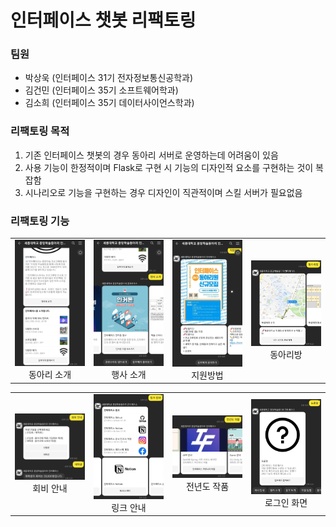 # 인터페이스 챗봇 리팩토링

### 팀원
- 박상욱 (인터페이스 31기 전자정보통신공학과)
- 김건민 (인터페이스 35기 소프트웨어학과)
- 김소희 (인터페이스 35기 데이터사이언스학과)

### 리팩토링 목적
1. 기존 인터페이스 챗봇의 경우 동아리 서버로 운영하는데 어려움이 있음
2. 사용 기능이 한정적이며 Flask로 구현 시 기능의 디자인적 요소를 구현하는 것이 복잡함
3. 시나리오로 기능을 구현하는 경우 디자인이 직관적이며 스킬 서버가 필요없음

### 리팩토링 기능
<table align="center">
  <tr align="center">
    <td width="250">
      <img src="./image/intro.jpg" alt="동아리 소개" width="250"><br>
      동아리 소개
    </td>
    <td width="250">
      <img src="./image/event.jpg" alt="행사 소개" width="250"><br>
      행사 소개
    </td>
    <td width="250">
      <img src="./image/apply.jpg" alt="지원방법" width="250"><br>
      지원방법
    </td>
    <td width="250">
      <img src="./image/clubroom.jpg" alt="동아리방" width="250"><br>
      동아리방
    </td>
</table>
<table align="center">
  <tr align="center">
    <td width="250">
      <img src="./image/dues.jpg" alt="회비 안내" width="250"><br>
      회비 안내
    </td>
    <td width="250">
      <img src="./image/link.jpg" alt="링크 안내" width="250"><br>
      링크 안내
    </td>
    <td width="250">
      <img src="./image/results.jpg" alt="전년도 작품" width="250"><br>
      전년도 작품
    </td>
    <td width="250">
      <img src="./image/help.jpg" alt="도움말" width="250"><br>
      로그인 화면
    </td>
</table>
